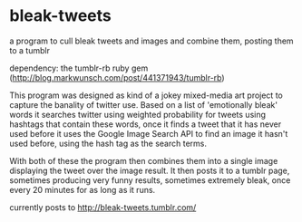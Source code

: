 bleak-tweets
============

a program to cull bleak tweets and images and combine them, posting them to a tumblr

dependency: the tumblr-rb ruby gem (http://blog.markwunsch.com/post/441371943/tumblr-rb)

This program was designed as kind of a jokey mixed-media art project to capture the banality of twitter use.
Based on a list of 'emotionally bleak' words it searches twitter using weighted probability for tweets
using hashtags that contain these words, once it finds a tweet that it has never used before it uses the
Google Image Search API to find an image it hasn't used before, using the hash tag as the search terms.

With both of these the program then combines them into a single image displaying the tweet over the image result. 
It then posts it to a tumblr page, sometimes producing very funny results, sometimes extremely bleak, 
once every 20 minutes for as long as it runs.

currently posts to http://bleak-tweets.tumblr.com/
